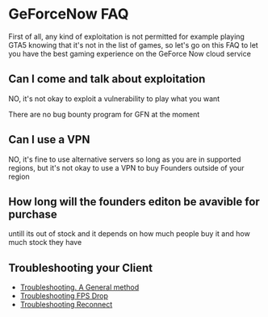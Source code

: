 # GeForceNow FAQ

First of all, any kind of exploitation is not permitted for example playing GTA5 knowing that it's not in the list of games, so let's go on this FAQ to let you have the best gaming experience on the GeForce Now cloud service

Can I come and talk about exploitation
---

NO, it's not okay to exploit a vulnerability to play what you want

There are no bug bounty program for GFN at the moment

Can I use a VPN
---

NO, it's fine to use alternative servers so long as you are in supported regions, but it's not okay to use a VPN to buy Founders outside of your region

How long will the  founders editon be avavible for purchase
---

untill its out of stock and it depends on how much people buy it and how much stock they have

Troubleshooting your Client
---

- [Troubleshooting. A General method](TROUBLESHOOTING.md)
- [Troubleshooting FPS Drop](TROUBLESHOOTING-FPS.md)
- [Troubleshooting Reconnect](TROUBLESHOOTING-RECONNECT.md)
